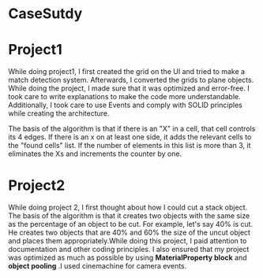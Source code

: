 # CaseSutdy

# Project1
While doing project1, I first created the grid on the UI and tried to make a match detection system. Afterwards, I converted the grids to plane objects. While doing the project, I made sure that it was optimized and error-free.
I took care to write explanations to make the code more understandable. Additionally, I took care to use Events and comply with SOLID principles while creating the architecture.

The basis of the algorithm is that if there is an "X" in a cell, that cell controls its 4 edges. If there is an x on at least one side, it adds the relevant cells to the "found cells" list. If the number of elements in this list is more than 3, it eliminates the Xs and increments the counter by one.

# Project2
While doing project 2, I first thought about how I could cut a stack object. The basis of the algorithm is that it creates two objects with the same size as the percentage of an object to be cut. For example, let's say 40% is cut. He creates two objects that are 40% and 60% the size of the uncut object and places them appropriately.While doing this project, I paid attention to documentation and other coding principles.
I also ensured that my project was optimized as much as possible by using **MaterialProperty block**  and **object pooling** .I used cinemachine for camera events.
